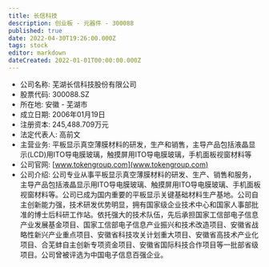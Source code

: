 ```yaml
---
title: 长信科技
description: 创业板 - 元器件 - 300088
published: true
date: 2022-04-30T19:26:00.000Z
tags: stock
editor: markdown
dateCreated: 2022-01-01T00:00:00.000Z
---
```


- 公司名称: 芜湖长信科技股份有限公司
- 股票代码: 300088.SZ
- 所在地: 安徽 - 芜湖市
- 成立日期: 2006年01月19日
- 注册资本: 245,488.709万元
- 法定代表人: 高前文
- 主营业务: 平板显示真空薄膜材料的研发，生产和销售，主导产品包括液晶显示(LCD)用ITO导电膜玻璃，触摸屏用ITO导电膜玻璃，手机面板视窗材料等
- 公司官网: [www.tokengroup.com](www.tokengroup.com)
- 公司介绍: 公司专业从事平板显示真空薄膜材料的研发、生产、销售和服务，主导产品包括液晶显示用ITO导电膜玻璃、触摸屏用ITO导电膜玻璃、手机面板视窗材料等。公司已成为国内重要的平板显示关键基础材料生产基地。公司自主创新能力强，技术研发优势明显，拥有国家级企业技术中心和国家人事部批准的博士后科研工作站。依托强大的技术队伍，先后承担国家工信部电子信息产业发展基金项目、国家工信部电子信息产业振兴和技术改造项目、安徽省战略性新兴产业重点项目、安徽省科技攻关计划重大项目、安徽省高技术产业化项目、合芜蚌自主创新专项资金项目、安徽省国际科技合作项目等一批部省级项目。公司曾被评选为中国电子信息百强企业。


